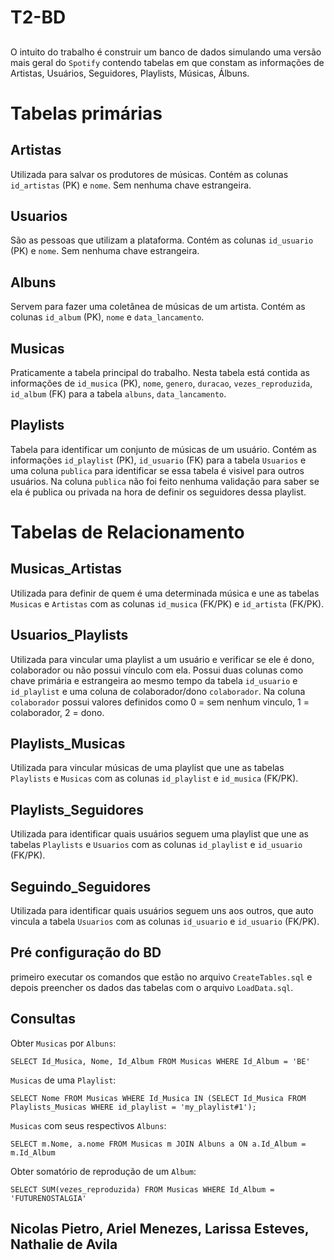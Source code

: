 # T2-BD

##
O intuito do trabalho é construir um banco de dados simulando uma versão mais geral do `Spotify` contendo tabelas em que constam as informações de Artistas, Usuários, Seguidores, Playlists, Músicas, Álbuns.

# Tabelas primárias
## Artistas
Utilizada para salvar os produtores de músicas. Contém as colunas `id_artistas` (PK) e `nome`. Sem nenhuma chave estrangeira.

## Usuarios
São as pessoas que utilizam a plataforma. Contém as colunas `id_usuario` (PK) e `nome`. Sem nenhuma chave estrangeira.

## Albuns
Servem para fazer uma coletânea de músicas de um artista. Contém as colunas `id_album` (PK), `nome` e `data_lancamento`.

## Musicas
Praticamente a tabela principal do trabalho. Nesta tabela está contida as informações de `id_musica` (PK), `nome`, `genero`, `duracao`,
`vezes_reproduzida`, `id_album` (FK) para a tabela `albuns`, `data_lancamento`.

## Playlists
Tabela para identificar um conjunto de músicas de um usuário. Contém as informações `id_playlist` (PK), `id_usuario` (FK) para a tabela `Usuarios` e uma coluna `publica` para identificar se essa tabela é visivel para outros usuários. Na coluna `publica` não foi feito nenhuma validação para saber se ela é publica ou privada na hora de definir os seguidores dessa playlist.

# Tabelas de Relacionamento
## Musicas_Artistas
Utilizada para definir de quem é uma determinada música e une as tabelas `Musicas` e `Artistas` com as colunas `id_musica` (FK/PK) e `id_artista` (FK/PK).

## Usuarios_Playlists
Utilizada para vincular uma playlist a um usuário e verificar se ele é dono, colaborador ou não possui vínculo com ela. Possui duas colunas como chave primária e estrangeira ao mesmo tempo da tabela `id_usuario` e `id_playlist` e uma coluna de colaborador/dono `colaborador`.
Na coluna `colaborador` possui valores definidos como 0 = sem nenhum vinculo, 1 = colaborador, 2 = dono.

## Playlists_Musicas
Utilizada para vincular músicas de uma playlist que une as tabelas `Playlists` e `Musicas` com as colunas `id_playlist` e `id_musica` (FK/PK).

## Playlists_Seguidores
Utilizada para identificar quais usuários seguem uma playlist que une as tabelas `Playlists` e `Usuarios` com as colunas `id_playlist` e `id_usuario` (FK/PK).

## Seguindo_Seguidores
Utilizada para identificar quais usuários seguem uns aos outros, que auto vincula a tabela `Usuarios` com as colunas `id_usuario` e `id_usuario` (FK/PK).

## Pré configuração do BD
primeiro executar os comandos que estão no arquivo `CreateTables.sql` e depois preencher os dados das tabelas com o arquivo `LoadData.sql`.

## Consultas
Obter `Musicas` por `Albuns`:
```
SELECT Id_Musica, Nome, Id_Album FROM Musicas WHERE Id_Album = 'BE'
```

`Musicas` de uma `Playlist`:
```
SELECT Nome FROM Musicas WHERE Id_Musica IN (SELECT Id_Musica FROM Playlists_Musicas WHERE id_playlist = 'my_playlist#1');
```

`Musicas` com seus respectivos `Albuns`:
```
SELECT m.Nome, a.nome FROM Musicas m JOIN Albuns a ON a.Id_Album = m.Id_Album
```

Obter somatório de reprodução de um `Album`:
```
SELECT SUM(vezes_reproduzida) FROM Musicas WHERE Id_Album = 'FUTURENOSTALGIA'
```

## Nicolas Pietro, Ariel Menezes, Larissa Esteves, Nathalie de Avila
